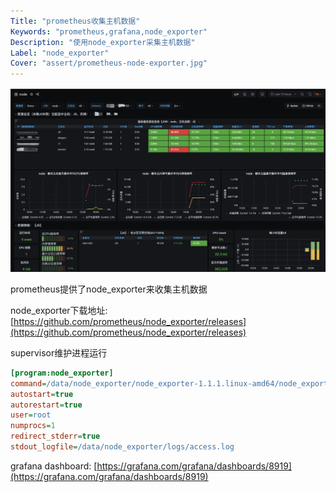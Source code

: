 ```yaml
---
Title: "prometheus收集主机数据"
Keywords: "prometheus,grafana,node_exporter"
Description: "使用node_exporter采集主机数据"
Label: "node_exporter"
Cover: "assert/prometheus-node-exporter.jpg"
---
```


![image-20210223212719619](assert/image-20210223212719619.png)

prometheus提供了node_exporter来收集主机数据

node_exporter下载地址: [https://github.com/prometheus/node_exporter/releases](https://github.com/prometheus/node_exporter/releases)

supervisor维护进程运行

```ini
[program:node_exporter]
command=/data/node_exporter/node_exporter-1.1.1.linux-amd64/node_exporter
autostart=true
autorestart=true
user=root
numprocs=1
redirect_stderr=true
stdout_logfile=/data/node_exporter/logs/access.log
```

grafana dashboard: [https://grafana.com/grafana/dashboards/8919](https://grafana.com/grafana/dashboards/8919)

